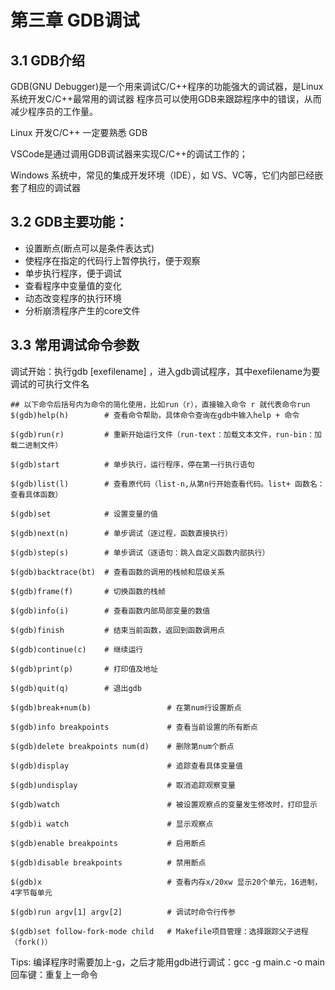 # 第三章 GDB调试

## 3.1 GDB介绍
GDB(GNU Debugger)是一个用来调试C/C++程序的功能强大的调试器，是Linux系统开发C/C++最常用的调试器
程序员可以使用GDB来跟踪程序中的错误，从而减少程序员的工作量。

Linux  开发C/C++ 一定要熟悉 GDB

VSCode是通过调用GDB调试器来实现C/C++的调试工作的；

Windows 系统中，常见的集成开发环境（IDE），如 VS、VC等，它们内部已经嵌套了相应的调试器

## 3.2 GDB主要功能：

+ 设置断点(断点可以是条件表达式)
+ 使程序在指定的代码行上暂停执行，便于观察
+ 单步执行程序，便于调试
+ 查看程序中变量值的变化
+ 动态改变程序的执行环境
+ 分析崩溃程序产生的core文件

## 3.3 常用调试命令参数

调试开始：执行gdb [exefilename] ，进入gdb调试程序，其中exefilename为要调试的可执行文件名

``` bash{.line-numbers}
## 以下命令后括号内为命令的简化使用，比如run（r），直接输入命令 r 就代表命令run
$(gdb)help(h)        # 查看命令帮助，具体命令查询在gdb中输入help + 命令 

$(gdb)run(r)         # 重新开始运行文件（run-text：加载文本文件，run-bin：加载二进制文件）

$(gdb)start          # 单步执行，运行程序，停在第一行执行语句

$(gdb)list(l)        # 查看原代码（list-n,从第n行开始查看代码。list+ 函数名：查看具体函数）

$(gdb)set            # 设置变量的值

$(gdb)next(n)        # 单步调试（逐过程，函数直接执行）

$(gdb)step(s)        # 单步调试（逐语句：跳入自定义函数内部执行）

$(gdb)backtrace(bt)  # 查看函数的调用的栈帧和层级关系

$(gdb)frame(f)       # 切换函数的栈帧

$(gdb)info(i)        # 查看函数内部局部变量的数值

$(gdb)finish         # 结束当前函数，返回到函数调用点

$(gdb)continue(c)    # 继续运行

$(gdb)print(p)       # 打印值及地址

$(gdb)quit(q)        # 退出gdb

$(gdb)break+num(b)                 # 在第num行设置断点

$(gdb)info breakpoints             # 查看当前设置的所有断点

$(gdb)delete breakpoints num(d)    # 删除第num个断点

$(gdb)display                      # 追踪查看具体变量值

$(gdb)undisplay                    # 取消追踪观察变量

$(gdb)watch                        # 被设置观察点的变量发生修改时，打印显示

$(gdb)i watch                      # 显示观察点

$(gdb)enable breakpoints           # 启用断点

$(gdb)disable breakpoints          # 禁用断点

$(gdb)x                            # 查看内存x/20xw 显示20个单元，16进制，4字节每单元

$(gdb)run argv[1] argv[2]          # 调试时命令行传参

$(gdb)set follow-fork-mode child   # Makefile项目管理：选择跟踪父子进程（fork()）
```

Tips:
编译程序时需要加上-g，之后才能用gdb进行调试：gcc -g main.c -o main
回车键：重复上一命令
